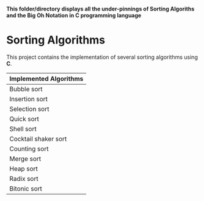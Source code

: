 **This folder/directory displays all the under-pinnings of Sorting Algoriths and the Big Oh Notation in C programming language**

# Sorting Algorithms
This project contains the implementation of several sorting algorithms using __C__.

| Implemented Algorithms |
|:-|
| Bubble sort |
| Insertion sort |
| Selection sort |
| Quick sort |
| Shell sort |
| Cocktail shaker sort |
| Counting sort |
| Merge sort |
| Heap sort |
| Radix sort |
| Bitonic sort |